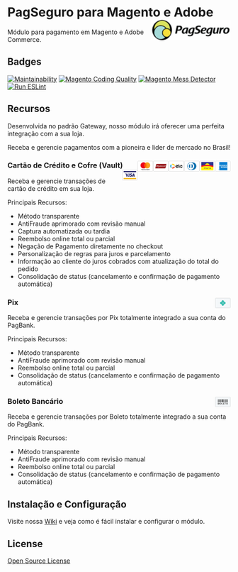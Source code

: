 # PagSeguro para Magento e Adobe <img src="view/adminhtml/web/images/logo.gif" align="right" width="180"/>

Módulo para pagamento em Magento e Adobe Commerce.

## Badges

[![Maintainability](https://api.codeclimate.com/v1/badges/f492e1411f73602d4a37/maintainability)](https://codeclimate.com/github/elisei/pagbank-payment-magento/maintainability)
[![Magento Coding Quality](https://github.com/elisei/pagbank-payment-magento/actions/workflows/magento-coding-quality.yml/badge.svg)](https://github.com/elisei/pagbank-payment-magento/actions/workflows/magento-coding-quality.yml)
[![Magento Mess Detector](https://github.com/elisei/pagbank-payment-magento/actions/workflows/mess-detector.yml/badge.svg)](https://github.com/elisei/pagbank-payment-magento/actions/workflows/mess-detector.yml)
[![Run ESLint](https://github.com/elisei/pagbank-payment-magento/actions/workflows/ESLint.yml/badge.svg)](https://github.com/elisei/pagbank-payment-magento/actions/workflows/ESLint.yml)

## Recursos

Desenvolvida no padrão Gateway, nosso módulo irá oferecer uma perfeita integração com a sua loja.

Receba e gerencie pagamentos com a pioneira e lider de mercado no Brasil!


### Cartão de Crédito e Cofre (Vault) <img src="view/base/web/images/cc/ae.svg" align="right" width="35"/> <img src="view/base/web/images/cc/au.svg" align="right" width="35"/> <img src="view/base/web/images/cc/dn.svg" align="right" width="35"/> <img src="view/base/web/images/cc/elo.svg" align="right" width="35"/> <img src="view/base/web/images/cc/hc.svg" align="right" width="35"/> <img src="view/base/web/images/cc/mc.svg" align="right" width="35"/> <img src="view/base/web/images/cc/vi.svg" align="right" width="35"/>

Receba e gerencie transações de cartão de crédito em sua loja.

Principais Recursos:

- Método transparente
- AntiFraude aprimorado com revisão manual
- Captura automatizada ou tardia
- Reembolso online total ou parcial
- Negação de Pagamento diretamente no checkout
- Personalização de regras para juros e parcelamento
- Informação ao cliente do juros cobrados com atualização do total do pedido
- Consolidação de status (cancelamento e confirmação de pagamento automática)


### Pix <img src="view/base/web/images/pix/logo.svg" align="right" width="35"/>

Receba e gerencie transações por Pix totalmente integrado a sua conta do PagBank.

Principais Recursos:

- Método transparente
- AntiFraude aprimorado com revisão manual
- Reembolso online total ou parcial
- Consolidação de status (cancelamento e confirmação de pagamento automática)

### Boleto Bancário <img src="view/base/web/images/boleto/logo.svg" align="right" width="35"/>

Receba e gerencie transações por Boleto totalmente integrado a sua conta do PagBank.

Principais Recursos:

- Método transparente
- AntiFraude aprimorado com revisão manual
- Reembolso online total ou parcial
- Consolidação de status (cancelamento e confirmação de pagamento automática)

## Instalação e Configuração

Visite nossa [Wiki](../../wiki) e veja como é fácil instalar e configurar o módulo.

## License

[Open Source License](../../LICENSE)
